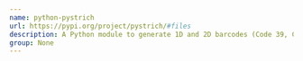 ```yaml
---
name: python-pystrich
url: https://pypi.org/project/pystrich/#files
description: A Python module to generate 1D and 2D barcodes (Code 39, Code 128, DataMatrix, QRCode and EAN13).
group: None
---
```

